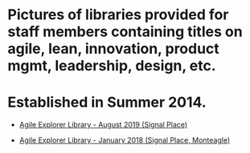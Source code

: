 
# Pictures of libraries provided for staff members containing titles on agile, lean, innovation, product mgmt, leadership, design, etc.
# Established in Summer 2014.


- [Agile Explorer Library - August 2019 (Signal Place)](https://photos.app.goo.gl/gWe8EYM8tJgjzrmt6)

- [Agile Explorer Library - January 2018 (Signal Place, Monteagle)](https://photos.app.goo.gl/EB9Xpdby4qYvXZT96)
